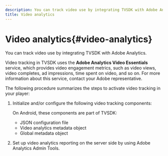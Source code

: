 ```yaml
---
description: You can track video use by integrating TVSDK with Adobe Analytics.
title: Video analytics
---
```


# Video analytics{#video-analytics}

You can track video use by integrating TVSDK with Adobe Analytics.

Video tracking in TVSDK uses the **Adobe Analytics Video Essentials** service, which provides video engagement metrics, such as video views, video completes, ad impressions, time spent on video, and so on. For more information about this service, contact your Adobe representative.

The following procedure summarizes the steps to activate video tracking in your player:

1. Initialize and/or configure the following video tracking components:

   On Android, these components are part of TVSDK:

    * JSON configuration file 
    * Video analytics metadata object 
    * Global metadata object

1. Set up video analytics reporting on the server side by using Adobe Analytics Admin Tools.

